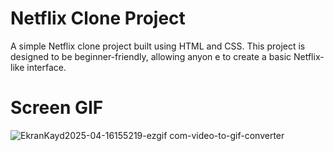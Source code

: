 # Netflix Clone Project

A simple Netflix clone project built using HTML and CSS. This project is designed to be beginner-friendly, allowing anyon
e to create a basic Netflix-like interface.

# Screen GIF
![EkranKayd2025-04-16155219-ezgif com-video-to-gif-converter](https://github.com/user-attachments/assets/1b15de78-e6fd-4063-9cc4-e6d732acb2cb)

